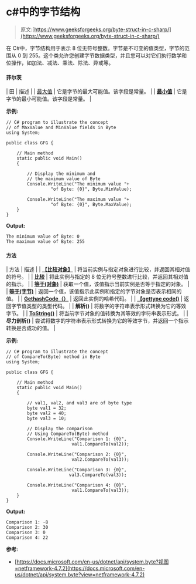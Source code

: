 # c#中的字节结构

> 原文:[https://www.geeksforgeeks.org/byte-struct-in-c-sharp/](https://www.geeksforgeeks.org/byte-struct-in-c-sharp/)

在 C#中，字节结构用于表示 8 位无符号整数。字节是不可变的值类型，字节的范围从 0 到 255。这个类允许您创建字节数据类型，并且您可以对它们执行数学和位操作，如加法、减法、乘法、除法、异或等。

#### 菲尔茨

| 田 | 描述 |
| [最大值](https://www.geeksforgeeks.org/c-sharp-byte-maxvalue-field/) | 它是字节的最大可能值。该字段是常量。 |
| **[最小值](https://www.geeksforgeeks.org/c-sharp-byte-minvalue-field/)** | 它是字节的最小可能值。该字段是常量。 |

**示例:**

```
// C# program to illustrate the concept
// of MaxValue and MinValue fields in Byte
using System;

public class GFG {

    // Main method
    static public void Main()
    {

        // Display the minimum and
        // the maximum value of Byte
        Console.WriteLine("The minimum value "+
                 "of Byte: {0}", Byte.MinValue);

        Console.WriteLine("The maximum value "+
                 "of Byte: {0}", Byte.MaxValue);
    }
}
```

**Output:**

```
The minimum value of Byte: 0
The maximum value of Byte: 255

```

#### 方法

| 方法 | 描述 |
| **[【比较对象】](https://www.geeksforgeeks.org/c-sharp-byte-comparetoobject-method/)** | 将当前实例与指定对象进行比较，并返回其相对值的符号。 |
| **[比较](https://www.geeksforgeeks.org/c-sharp-byte-comparetobyte-method/)** | 将此实例与指定的 8 位无符号整数进行比较，并返回其相对值的指示。 |
| **[等于(对象)](https://www.geeksforgeeks.org/c-sharp-byte-equalsobject-method/)** | 获取一个值，该值指示当前实例是否等于指定的对象。 |
| **[等于(字节)](https://www.geeksforgeeks.org/c-sharp-byte-equalsbyte-method/)** | 返回一个值，该值指示此实例和指定的字节对象是否表示相同的值。 |
| **[GethashCode（）](https://www.geeksforgeeks.org/c-sharp-byte-gethashcode-method/)** | 返回此实例的哈希代码。 |
| **[【gettype code()](https://www.geeksforgeeks.org/c-sharp-byte-gettypecode-method/)** | 返回字节值类型的类型代码。 |
| **解析()** | 将数字的字符串表示形式转换为它的等效字节。 |
| **[ToString()](https://www.geeksforgeeks.org/c-sharp-byte-tostring-method-set-1/)** | 将当前字节对象的值转换为其等效的字符串表示形式。 |
| **尽力剖析()** | 尝试将数字的字符串表示形式转换为它的等效字节，并返回一个指示转换是否成功的值。 |

**示例:**

```
// C# program to illustrate the concept
// of CompareTo(Byte) method in Byte
using System;

public class GFG {

    // Main method
    static public void Main()
    {

        // val1, val2, and val3 are of byte type
        byte val1 = 32;
        byte val2 = 40;
        byte val3 = 10;

        // Display the comparison
        // Using CompareTo(Byte) method
        Console.WriteLine("Comparison 1: {0}",
                         val1.CompareTo(val2));

        Console.WriteLine("Comparison 2: {0}", 
                         val2.CompareTo(val3));

        Console.WriteLine("Comparison 3: {0}", 
                        val3.CompareTo(val3));

        Console.WriteLine("Comparison 4: {0}",
                         val1.CompareTo(val3));
    }
}
```

**Output:**

```
Comparison 1: -8
Comparison 2: 30
Comparison 3: 0
Comparison 4: 22

```

**参考:**

*   [https://docs.microsoft.com/en-us/dotnet/api/system.byte?视图=netframework-4.7.2](https://docs.microsoft.com/en-us/dotnet/api/system.byte?view=netframework-4.7.2)